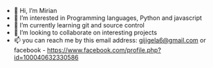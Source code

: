 - 👋 Hi, I’m Mirian 
- 👀 I’m interested in Programming languages, Python and javascript
- 🌱 I’m currently learning git and source control
- 💞️ I’m looking to collaborate on interesting projects
- 📫 you can reach me  by this email address: gijigela6@gmail.com or facebook - https://www.facebook.com/profile.php?id=100040632330586
